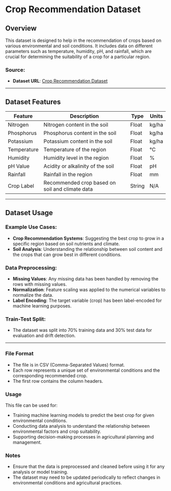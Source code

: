 # Crop Recommendation Dataset

## Overview

This dataset is designed to help in the recommendation of crops based on various environmental and soil conditions. It includes data on different parameters such as temperature, humidity, pH, and rainfall, which are crucial for determining the suitability of a crop for a particular region.

### Source:

- **Dataset URL**: [Crop Recommendation Dataset](https://www.kaggle.com/datasets/atharvaingle/crop-recommendation-dataset)

---

## Dataset Features

| Feature     | Description                                     | Type   | Units |
| ----------- | ----------------------------------------------- | ------ | ----- |
| Nitrogen    | Nitrogen content in the soil                    | Float  | kg/ha |
| Phosphorus  | Phosphorus content in the soil                  | Float  | kg/ha |
| Potassium   | Potassium content in the soil                   | Float  | kg/ha |
| Temperature | Temperature of the region                       | Float  | °C    |
| Humidity    | Humidity level in the region                    | Float  | %     |
| pH Value    | Acidity or alkalinity of the soil               | Float  | pH    |
| Rainfall    | Rainfall in the region                          | Float  | mm    |
| Crop Label  | Recommended crop based on soil and climate data | String | N/A   |

---

## Dataset Usage

### Example Use Cases:

- **Crop Recommendation Systems**: Suggesting the best crop to grow in a specific region based on soil nutrients and climate.
- **Soil Analysis**: Understanding the relationship between soil content and the crops that can grow best in different conditions.

### Data Preprocessing:

- **Missing Values**: Any missing data has been handled by removing the rows with missing values.
- **Normalization**: Feature scaling was applied to the numerical variables to normalize the data.
- **Label Encoding**: The target variable (crop) has been label-encoded for machine learning purposes.

### Train-Test Split:

- The dataset was split into 70% training data and 30% test data for evaluation and drift detection.

---

### File Format

- The file is in CSV (Comma-Separated Values) format.
- Each row represents a unique set of environmental conditions and the corresponding recommended crop.
- The first row contains the column headers.

### Usage

This file can be used for:

- Training machine learning models to predict the best crop for given environmental conditions.
- Conducting data analysis to understand the relationship between environmental factors and crop suitability.
- Supporting decision-making processes in agricultural planning and management.

### Notes

- Ensure that the data is preprocessed and cleaned before using it for any analysis or model training.
- The dataset may need to be updated periodically to reflect changes in environmental conditions and agricultural practices.

